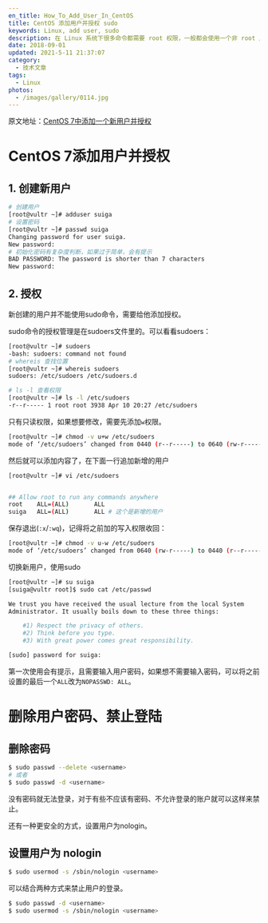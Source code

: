 ```yaml
---
en_title: How_To_Add_User_In_CentOS
title: CentOS 添加用户并授权 sudo
keywords: Linux, add user, sudo
description: 在 Linux 系统下很多命令都需要 root 权限，一般都会使用一个非 root 用户通过 sudo 命令来调用权限。这里记录了如何添加一个用户并设置 sudo 权限。
date: 2018-09-01
updated: 2021-5-11 21:37:07
category:
  - 技术文章
tags:
  - Linux
photos:
  - /images/gallery/0114.jpg
---
```


原文地址：[CentOS 7中添加一个新用户并授权](https://blog.csdn.net/GGxiaobai/article/details/53504989)

# CentOS 7添加用户并授权

## 1. 创建新用户

```bash
# 创建用户
[root@vultr ~]# adduser suiga
# 设置密码
[root@vultr ~]# passwd suiga
Changing password for user suiga.
New password:
# 初始化密码有复杂度判断，如果过于简单，会有提示
BAD PASSWORD: The password is shorter than 7 characters
New password:
```

## 2. 授权

新创建的用户并不能使用sudo命令，需要给他添加授权。

sudo命令的授权管理是在sudoers文件里的。可以看看sudoers：

```bash
[root@vultr ~]# sudoers
-bash: sudoers: command not found
# whereis 查找位置
[root@vultr ~]# whereis sudoers
sudoers: /etc/sudoers /etc/sudoers.d

# ls -l 查看权限
[root@vultr ~]# ls -l /etc/sudoers
-r--r----- 1 root root 3938 Apr 10 20:27 /etc/sudoers
```

只有只读权限，如果想要修改，需要先添加`w`权限。

```bash
[root@vultr ~]# chmod -v u+w /etc/sudoers
mode of ‘/etc/sudoers’ changed from 0440 (r--r-----) to 0640 (rw-r-----)
```

然后就可以添加内容了，在下面一行追加新增的用户

```bash
[root@vultr ~]# vi /etc/sudoers


## Allow root to run any commands anywhere
root    ALL=(ALL)       ALL
suiga   ALL=(ALL)       ALL # 这个是新增的用户
```

保存退出(`:x`/`:wq`)，记得将之前加的写入权限收回：

```bash
[root@vultr ~]# chmod -v u-w /etc/sudoers
mode of ‘/etc/sudoers’ changed from 0640 (rw-r-----) to 0440 (r--r-----)
```

切换新用户，使用sudo

```bash
[root@vultr ~]# su suiga
[suiga@vultr root]$ sudo cat /etc/passwd

We trust you have received the usual lecture from the local System
Administrator. It usually boils down to these three things:

    #1) Respect the privacy of others.
    #2) Think before you type.
    #3) With great power comes great responsibility.

[sudo] password for suiga:
```

第一次使用会有提示，且需要输入用户密码，如果想不需要输入密码，可以将之前设置的最后一个`ALL`改为`NOPASSWD: ALL`。

# 删除用户密码、禁止登陆

## 删除密码

```bash
$ sudo passwd --delete <username>
# 或者
$ sudo passwd -d <username>
```

没有密码就无法登录，对于有些不应该有密码、不允许登录的账户就可以这样来禁止。

还有一种更安全的方式，设置用户为nologin。

## 设置用户为 nologin

```bash
$ sudo usermod -s /sbin/nologin <username>
```

可以结合两种方式来禁止用户的登录。

```bash
$ sudo passwd -d <username>
$ sudo usermod -s /sbin/nologin <username>
```
